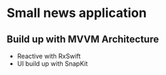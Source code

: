 # Small news application

## Build up with MVVM Architecture

- Reactive with RxSwift
- UI build up with SnapKit
